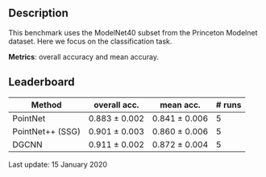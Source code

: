 Description
-----------

This benchmark uses the ModelNet40 subset from the Princeton Modelnet dataset.
Here we focus on the classification task.

**Metrics**: overall accuracy and mean accuray.

Leaderboard
-----------

| Method           | overall acc.  | mean acc.     | # runs   |
| ---------------- | ------------- | ------------- | -------- |
| PointNet         | 0.883 ± 0.002 | 0.841 ± 0.006 | 5        |
| PointNet++ (SSG) | 0.901 ± 0.003 | 0.860 ± 0.006 | 5        |
| DGCNN            | 0.911 ± 0.002 | 0.872 ± 0.004 | 5        |

Last update: 15 January 2020
